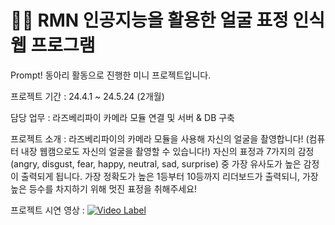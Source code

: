 # 👧🏼 RMN 인공지능을 활용한 얼굴 표정 인식 웹 프로그램
Prompt! 동아리 활동으로 진행한 미니 프로젝트입니다.
<br>

프로젝트 기간 : 24.4.1 ~ 24.5.24 (2개월)

담당 업무 : 라즈베리파이 카메라 모듈 연결 및 서버 & DB 구축

프로젝트 소개 :
라즈베리파이의 카메라 모듈을 사용해 자신의 얼굴을 촬영합니다! (컴퓨터 내장 웹캠으로도 자신의 얼굴을 촬영할 수 있습니다!) 자신의 표정과 7가지의 감정(angry, disgust, fear, happy, neutral, sad, surprise) 중 가장 유사도가 높은 감정이 출력되게 됩니다. 가장 정확도가 높은 1등부터 10등까지 리더보드가 출력되니, 가장 높은 등수를 차지하기 위해 멋진 표정을 취해주세요!

프로젝트 시연 영상 :
[![Video Label](http://img.youtube.com/vi/nD_faZ8J3JI/0.jpg)](https://youtu.be/nD_faZ8J3JI)
